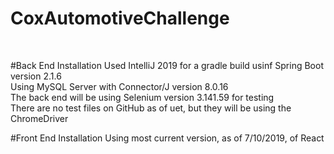 # CoxAutomotiveChallenge
<br>

#Back End Installation
Used IntelliJ 2019 for a gradle build usinf Spring Boot version 2.1.6
<br>
Using MySQL Server with Connector/J version 8.0.16
<br>
The back end will be using Selenium version 3.141.59 for testing
<br>
There are no test files on GitHub as of uet, but they will be using the ChromeDriver
<br>

#Front End Installation
Using most current version, as of 7/10/2019, of React